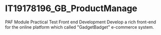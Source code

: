 # IT19178196_GB_ProductManage
PAF Module Practical Test Front end Development
Develop a rich front-end for the online platform which called "GadgetBadget" e-commerce system.
